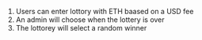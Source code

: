 1. Users can enter lottory with ETH baased on a USD fee
2. An admin will choose when the lottery is over
3. The lottorey will select a random winner
